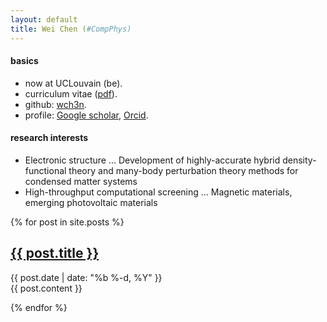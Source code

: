 ```yaml
---
layout: default
title: Wei Chen (#CompPhys)
---
```


#### basics
* now at UCLouvain (be).
* curriculum vitae ([pdf](cv.pdf)).
* github: [wch3n](http://github.com/wch3n).
* profile: 
  [Google scholar](https://scholar.google.com/citations?user=ouy6ESIAAAAJa),
  [Orcid](http://orcid.org/0000-0002-7496-0341).

#### research interests
- Electronic structure
  ... Development of highly-accurate hybrid density-functional theory 
      and many-body perturbation theory methods for condensed matter systems
- High-throughput computational screening
  ... Magnetic materials, emerging photovoltaic materials

{% for post in site.posts %}

<article class='post'>
  <h1 class='post-title'>
    <a href="{{ site.path }}{{ post.url }}">
      {{ post.title }}
    </a>
  </h1>
  <div class="post-date">{{ post.date | date: "%b %-d, %Y" }}</div>
  {{ post.content }}
</article>

{% endfor %}

